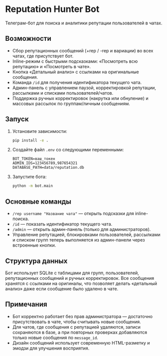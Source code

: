 # Reputation Hunter Bot

Телеграм-бот для поиска и аналитики репутации пользователей в чатах.

## Возможности

- Сбор репутационных сообщений (+rep / -rep и вариации) во всех чатах, где присутствует бот.
- Inline-режим с быстрыми подсказками: «Посмотреть всю репутацию» и «Посмотреть в чате».
- Кнопка «Детальный анализ» с ссылками на оригинальные сообщения.
- Команда `/id` для получения идентификатора текущего чата.
- Админ-панель с управлением паузой, корректировкой репутации, рассылками и списками пользователей/чатов.
- Поддержка ручных корректировок (накрутка или обнуление) и массовых рассылок по группам/личным сообщениям.

## Запуск

1. Установите зависимости:

   ```bash
   pip install -e .
   ```

2. Создайте файл `.env` со следующими переменными:

   ```env
   BOT_TOKEN=ваш_токен
   ADMIN_IDS=123456789,987654321
   DATABASE_PATH=data/reputation.db
   ```

3. Запустите бота:

   ```bash
   python -m bot.main
   ```

## Основные команды

- `/rep username "Название чата"` — открыть подсказки для inline-поиска.
- `/id` — показать идентификатор текущего чата.
- `/admin` — открыть админ-панель (только для администраторов).
- Управление репутацией, блокировками пользователей, рассылками и списком групп теперь выполняется из админ-панели через встроенные кнопки.

## Структура данных

Бот использует SQLite с таблицами для групп, пользователей, репутационных сообщений и ручных корректировок. Все сообщения хранятся с ссылками на оригиналы, что позволяет делать «детальный анализ» даже если сообщение было удалено в чате.

## Примечания

- Бот корректно работает без прав администратора — достаточно присутствовать в чате, чтобы считывать новые сообщения.
- Для чатов, где сообщения с репутацией удаляются, записи сохраняются в базе, а при повторных проверках добавляются только новые сообщения по `message_id`.
- Дизайн сообщений использует современную HTML-разметку и эмодзи для улучшения восприятия.
